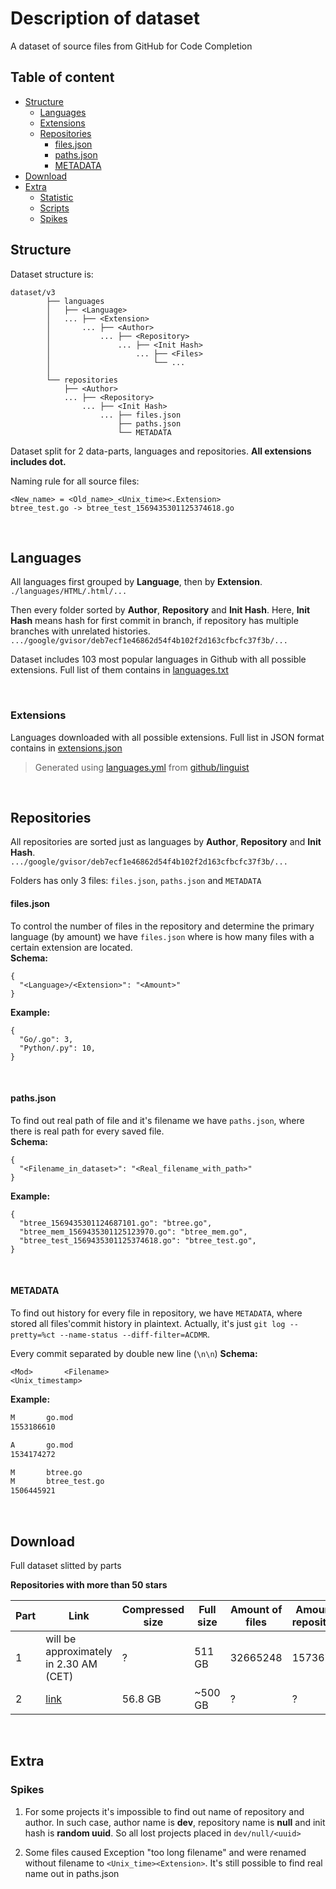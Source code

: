 # Description of dataset

A dataset of source files from GitHub for Code Completion

## Table of content
- [Structure](#structure)
    - [Languages](#languages)
    - [Extensions](#extensions)
    - [Repositories](#repositories)
        - [files.json](#filesjson)
        - [paths.json](#pathsjson)
        - [METADATA](#metadata)
- [Download](#download)
- [Extra](#extra)
    - [Statistic](#statistic)
    - [Scripts](#scripts)
    - [Spikes](#spikes)



    
## Structure

Dataset structure is:
```
dataset/v3
        ├── languages 
        │   ├── <Language> 
        │   ... ├── <Extension>  
        │       ... ├── <Author> 
        │           ... ├── <Repository>
        │               ... ├── <Init Hash>
        │                   ... ├── <Files>
        │                       └── ...
        │
        └── repositories   
            ├── <Author> 
            ... ├── <Repository>
                ... ├── <Init Hash>
                    ... ├── files.json
                        ├── paths.json
                        └── METADATA
```

Dataset split for 2 data-parts, languages and repositories.
**All extensions includes dot.**

Naming rule for all source files:

`<New_name> = <Old_name>_<Unix_time><.Extension>`  
`btree_test.go -> btree_test_1569435301125374618.go`


&nbsp;
## Languages

All languages first grouped by **Language**, then by **Extension**.              
`./languages/HTML/.html/...`

Then every folder sorted by **Author**, **Repository** and **Init Hash**. Here, **Init Hash** means hash for first commit in branch, if repository has multiple branches with unrelated histories.  
`.../google/gvisor/deb7ecf1e46862d54f4b102f2d163cfbcfc37f3b/...`

Dataset includes 103 most popular languages in Github with all possible extensions. Full list of them contains in [languages.txt](languages.txt)

&nbsp;
### Extensions

Languages downloaded with all possible extensions. Full list in JSON format contains in [extensions.json](extensions.json)

> Generated using [languages.yml](https://github.com/github/linguist/blob/master/lib/linguist/languages.yml) from [github/linguist](https://github.com/github/linguist)


&nbsp;
## Repositories

All repositories are sorted just as languages by **Author**, **Repository** and **Init Hash**.  
`.../google/gvisor/deb7ecf1e46862d54f4b102f2d163cfbcfc37f3b/...`

Folders has only 3 files: `files.json`, `paths.json` and `METADATA`


#### files.json

To control the number of files in the repository and determine the primary language (by amount) we have `files.json` where is how many files with a certain extension are located.  
**Schema:**
```json5
{
  "<Language>/<Extension>": "<Amount>"
}
```
**Example:**
```json5
{
  "Go/.go": 3,
  "Python/.py": 10,
}
```

&nbsp;
#### paths.json

To find out real path of file and it's filename we have `paths.json`, where there is real path for every saved file.  
**Schema:**
```json5
{
  "<Filename_in_dataset>": "<Real_filename_with_path>"
}
```
**Example:**
```json5
{
  "btree_1569435301124687101.go": "btree.go", 
  "btree_mem_1569435301125123970.go": "btree_mem.go", 
  "btree_test_1569435301125374618.go": "btree_test.go",
}
```

&nbsp;
#### METADATA

To find out history for every file in repository, we have `METADATA`, where stored all files'commit history in plaintext. 
Actually, it's just `git log --pretty=%ct --name-status --diff-filter=ACDMR`.

Every commit separated by double new line (`\n\n`)
**Schema:**
```
<Mod>       <Filename>
<Unix_timestamp>
```
**Example:**
```bash
M       go.mod
1553186610

A       go.mod
1534174272

M       btree.go
M       btree_test.go
1506445921
```



&nbsp;
## Download
Full dataset slitted by parts

**Repositories with more than 50 stars**

| Part |Link | Compressed size | Full size | Amount of files | Amount of repositories |
| ---- |---- | --------------- | --------- | --------------- | ---------------------- |
| 1 | will be approximately in 2.30 AM (CET)                                          | ?          | 511 GB | 32665248  |157367 |
| 2 | [link](https://5k-dataset.s3.amazonaws.com/v3/dataset-open-50-more-2.tar.gz) | 56.8 GB    |~500 GB | ?         | ?     |


&nbsp;
## Extra
### Spikes
1. For some projects it's impossible to find out name of repository and author. In such case, author name is **dev**, repository name is **null** and init hash is **random uuid**.
So all lost projects placed in `dev/null/<uuid>`

2. Some files caused Exception "too long filename" and were renamed without filename to `<Unix_time><Extension>`. It's still possible to find real name out in paths.json
